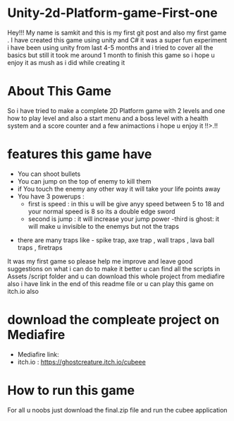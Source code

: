 # Unity-2d-Platform-game-First-one
 Hey!!!
My name is samkit and this is my first git post and also my first game . I have created this game using unity and C# it was a super fun experiment i have been using unity from last 4-5 months and i tried to cover all the basics but still it took me around 1 month to finish this game so i hope u enjoy it as mush as i did while creating it 

# About This Game
So i have tried to make a complete 2D Platform game with 2 levels and one how to play level and also a start menu and a boss level with a health system and a score counter and a few animactions i hope u enjoy it !!>.!! 

# features this game have
- You can shoot bullets 
- You can jump on the top of enemy to kill them 
- if You touch the enemy any other way it will take your life points away 
- You have 3 powerups :
   - first is speed : in this u will be give anyy speed between 5 to 18 and your normal speed is 8 so its a double edge sword 
   - second is jump : it will increase your jump power 
   -third is ghost: it will make u invisible to the enemys but not the traps 
 * there are many traps like
         - spike trap, axe trap , wall traps , lava ball traps , firetraps 

It was my first game so please help me improve and leave good suggestions on what i can do to make it better 
u can find all the scripts in Assets /script folder and u can download this whole project from mediafire also i have link in the end of this readme file or u can play this game on itch.io also 

# download the compleate project on Mediafire
- Mediafire link:
- itch.io : https://ghostcreature.itch.io/cubeee
# How to run this game 
For all u noobs just download the final.zip file and run the cubee application 

